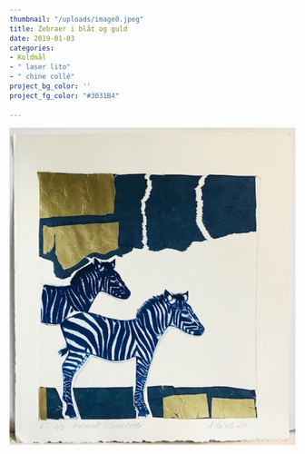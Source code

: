 ```yaml
---
thumbnail: "/uploads/image0.jpeg"
title: Zebraer i blåt og guld
date: 2019-01-03
categories:
- Koldnål
- " laser lito"
- " chine collé"
project_bg_color: ''
project_fg_color: "#3031B4"

---
```

![](/uploads/image0.jpeg)